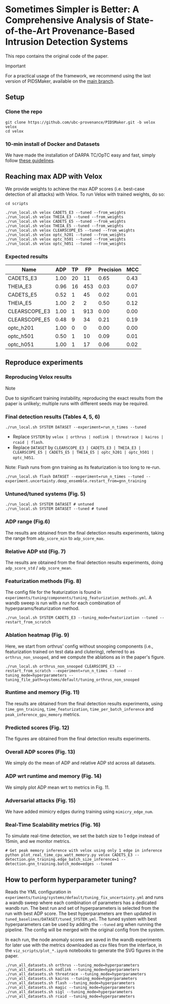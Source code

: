 # Sometimes Simpler is Better: A Comprehensive Analysis of State-of-the-Art Provenance-Based Intrusion Detection Systems

This repo contains the original code of the paper.

> [!IMPORTANT]
> For a practical usage of the framework, we recommend using the last version of PIDSMaker, available on the [main branch](https://github.com/ubc-provenance/PIDSMaker).

## Setup

### Clone the repo
```
git clone https://github.com/ubc-provenance/PIDSMaker.git -b velox velox
cd velox
```

### 10-min install of Docker and Datasets

We have made the installation of DARPA TC/OpTC easy and fast, simply follow [these guidelines](settings/ten-minute-install.md).

## Reaching max ADP with Velox

We provide weights to achieve the max ADP scores (i.e. best-case detection of all attacks) with Velox. 
To run Velox with trained weights, do so:

```shell
cd scripts
```

```shell
./run_local.sh velox CADETS_E3 --tuned --from_weights
./run_local.sh velox THEIA_E3 --tuned --from_weights
./run_local.sh velox CADETS_E5 --tuned --from_weights
./run_local.sh velox THEIA_E5 --tuned --from_weights
./run_local.sh velox CLEARSCOPE_E5 --tuned --from_weights
./run_local.sh velox optc_h201 --tuned --from_weights
./run_local.sh velox optc_h501 --tuned --from_weights
./run_local.sh velox optc_h051 --tuned --from_weights
```

### Expected results

| Name             | ADP | TP  | FP  | Precision | MCC       |
|------------------|-----|-----|-----|-----------|-----------|
| CADETS_E3        |   1.00  |  20   |   11  |     0.65      |     0.43      |
| THEIA_E3         | 0.96|  16   |  453   |    0.03       |    0.07       |
| CADETS_E5        |   0.52  |   1  |   45  |       0.02    |     0.01     |
| THEIA_E5         | 1.00    |   2  |   2  |     0.50      |     0.12      |
| CLEARSCOPE_E3    |   1.00  |  1   |  913   |    0.00       |      0.00     |
| CLEARSCOPE_E5    |   0.48  |   9  |   34  |      0.21     |       0.19    |
| optc_h201        |  1.00   |  0   |  0   |     0.00      |    0.00       |
| optc_h501        |   0.50  |   1  |  10   |        0.09   |     0.01      |
| optc_h051        |   1.00  |  1   |  17   |        0.06   |      0.02     |

## Reproduce experiments

### Reproducing Velox results

> [!NOTE]
> Due to significant training instability, reproducing the exact results from the paper is unlikely; multiple runs with different seeds may be required.

### Final detection results (Tables 4, 5, 6)

```shell
./run_local.sh SYSTEM DATASET --experiment=run_n_times --tuned
```

- Replace `SYSTEM` by `velox | orthrus | nodlink | threatrace | kairos | rcaid | flash`.
- Replace `DATASET` by `CLEARSCOPE_E3 | CADETS_E3 | THEIA_E3 | CLEARSCOPE_E5 | CADETS_E5 | THEIA_E5 | optc_h201 | optc_h501 | optc_h051`.


Note: Flash runs from gnn training as its featurization is too long to re-run.
```shell
./run_local.sh flash DATASET --experiment=run_n_times --tuned --experiment.uncertainty.deep_ensemble.restart_from=gnn_training
```

### Untuned/tuned systems (Fig. 5)

```shell
./run_local.sh SYSTEM DATASET # untuned
./run_local.sh SYSTEM DATASET --tuned # tuned
```

### ADP range (Fig.6)

The results are obtained from the final detection results experiments, taking the range from `adp_score_min` to `adp_score_max`.

### Relative ADP std (Fig. 7)

The results are obtained from the final detection results experiments, doing `adp_score_std` / `adp_score_mean`.

### Featurization methods (Fig. 8)

The config file for the featurization is found in `experiments/tuning/components/tuning_featurization_methods.yml`.
A wandb sweep is run with a run for each combination of hyperparams/featurization method.

```shell
./run_local.sh SYSTEM CADETS_E3 --tuning_mode=featurization --tuned --restart_from_scratch
```

### Ablation heatmap (Fig. 9)

Here, we start from orthrus' config without snooping components (i.e., featurization trained on test data and clutering), referred to as `orthrus_non_snooped`, and we compute the ablations as in the paper's figure.

```shell
./run_local.sh orthrus_non_snooped CLEARSCOPE_E3 --restart_from_scratch --experiment=run_n_times --tuned --tuning_mode=hyperparameters --tuning_file_path=systems/default/tuning_orthrus_non_snooped
```

### Runtime and memory (Fig. 11)

The results are obtained from the final detection results experiments, using `time_gnn_training`, `time_featurization`, `time_per_batch_inference` and `peak_inference_gpu_memory` metrics.

### Predicted scores (Fig. 12)

The figures are obtained from the final detection results experiments.

### Overall ADP scores (Fig. 13)

We simply do the mean of ADP and relative ADP std across all datasets.

### ADP wrt runtime and memory (Fig. 14)

We simply plot ADP mean wrt to metrics in Fig. 11.

### Adversarial attacks (Fig. 15)

We have added mimicry edges during training using `mimicry_edge_num`.

### Real-Time Scalability metrics (Fig. 16)

To simulate real-time detection, we set the batch size to 1 edge instead of 15min, and we monitor metrics.

```shell
# Get peak memory inference with velox using only 1 edge in inference
python plot_real_time_cpu_watt_memory.py velox CADETS_E3 --detection.gnn_training.edge_batch_size_inference=1 --detection.gnn_training.batch_mode=edges --tuned
```

## How to perform hyperparameter tuning?

Reads the YML configuration in `experiments/tuning/systems/default/tuning_fix_uncertainty.yml` and runs a wandb sweep where each combination of parameters has a dedicated wandb run.
The best run and set of hyperparameters is selected from the run with best ADP score.
The best hyperparameters are then updated in `tuned_baselines/DATASET/tuned_SYSTEM.yml`.
The tuned system with best hyperparameters can be used by adding the `--tuned` arg when running the pipeline. 
The config will be merged with the original config from the system.

In each run, the node anomaly scores are saved in the wandb experiments for later use with the metrics downloaded as csv files from the interface, in the `viz_scripts/plot_*.ipynb` notebooks to generate the SVG figures in the paper.

```shell
./run_all_datasets.sh orthrus --tuning_mode=hyperparameters
./run_all_datasets.sh nodlink --tuning_mode=hyperparameters
./run_all_datasets.sh threatrace --tuning_mode=hyperparameters
./run_all_datasets.sh kairos --tuning_mode=hyperparameters
./run_all_datasets.sh flash --tuning_mode=hyperparameters
./run_all_datasets.sh magic --tuning_mode=hyperparameters
./run_all_datasets.sh sigl --tuning_mode=hyperparameters
./run_all_datasets.sh rcaid --tuning_mode=hyperparameters
```
